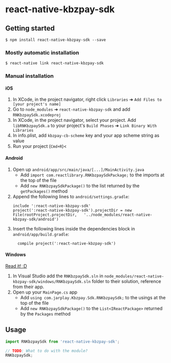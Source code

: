 
# react-native-kbzpay-sdk

## Getting started

`$ npm install react-native-kbzpay-sdk --save`

### Mostly automatic installation

`$ react-native link react-native-kbzpay-sdk`

### Manual installation

#### iOS

1. In XCode, in the project navigator, right click `Libraries` ➜ `Add Files to [your project's name]`
2. Go to `node_modules` ➜ `react-native-kbzpay-sdk` and add `RNKbzpaySdk.xcodeproj`
3. In XCode, in the project navigator, select your project. Add `libRNKbzpaySdk.a` to your project's `Build Phases` ➜ `Link Binary With Libraries`
4. In info.plist, add `kbzpay-cb-scheme` key and your app scheme string as value
5. Run your project (`Cmd+R`)<

#### Android

1. Open up `android/app/src/main/java/[...]/MainActivity.java`
    - Add `import com.reactlibrary.RNKbzpaySdkPackage;` to the imports at the top of the file
    - Add `new RNKbzpaySdkPackage()` to the list returned by the `getPackages()` method
2. Append the following lines to `android/settings.gradle`:
  	```
  	include ':react-native-kbzpay-sdk'
  	project(':react-native-kbzpay-sdk').projectDir = new File(rootProject.projectDir, 	'../node_modules/react-native-kbzpay-sdk/android')
  	```
3. Insert the following lines inside the dependencies block in `android/app/build.gradle`:
  	```
      compile project(':react-native-kbzpay-sdk')
  	```

#### Windows
[Read it! :D](https://github.com/ReactWindows/react-native)

1. In Visual Studio add the `RNKbzpaySdk.sln` in `node_modules/react-native-kbzpay-sdk/windows/RNKbzpaySdk.sln` folder to their solution, reference from their app.
2. Open up your `MainPage.cs` app
    - Add `using com.jarplay.Kbzpay.Sdk.RNKbzpaySdk;` to the usings at the top of the file
    - Add `new RNKbzpaySdkPackage()` to the `List<IReactPackage>` returned by the `Packages` method


## Usage
```javascript
import RNKbzpaySdk from 'react-native-kbzpay-sdk';

// TODO: What to do with the module?
RNKbzpaySdk;
```
  